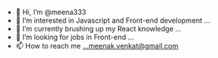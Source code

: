 - 👋 Hi, I’m @meena333
- 👀 I’m interested in Javascript and Front-end development ...
- 🌱 I’m currently brushing up my React knowledge ...
- 💞️ I’m looking for jobs in Front-end ...
- 📫 How to reach me ...meenak.venkat@gmail.com

<!---
meena333/meena333 is a ✨ special ✨ repository because its `README.md` (this file) appears on your GitHub profile.
You can click the Preview link to take a look at your changes.
--->
